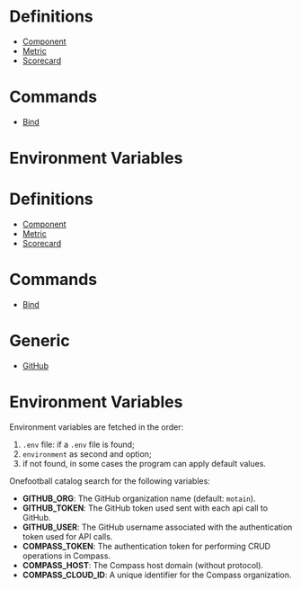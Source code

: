 # Definitions
- [Component](./component-definition.md)
- [Metric](./metric-definition.md)
- [Scorecard](./scorecard-definition.md)

# Commands
- [Bind](./bind-command.md)

# Environment Variables
# Definitions
- [Component](./component-definition.md)
- [Metric](./metric-definition.md)
- [Scorecard](./scorecard-definition.md)

# Commands
- [Bind](./bind-command.md)

# Generic
- [GitHub](./github.md)

# Environment Variables
Environment variables are fetched in the order:
1. `.env` file: if a `.env` file is found;
2. `environment` as second and option;
3. if not found, in some cases the program can apply default values.

Onefootball catalog search for the following variables:
- **GITHUB_ORG**: The GitHub organization name (default: `motain`).
- **GITHUB_TOKEN**: The GitHub token used sent with each api call to GitHub.
- **GITHUB_USER**: The GitHub username associated with the authentication token used for API calls.
- **COMPASS_TOKEN**: The authentication token for performing CRUD operations in Compass.
- **COMPASS_HOST**: The Compass host domain (without protocol).
- **COMPASS_CLOUD_ID**: A unique identifier for the Compass organization.
